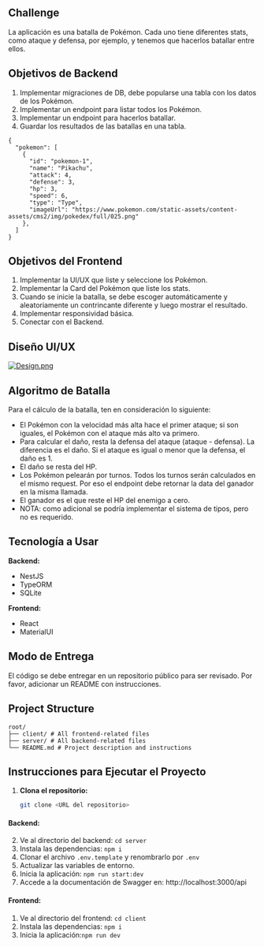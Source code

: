 ## Challenge

La aplicación es una batalla de Pokémon. Cada uno tiene diferentes stats, como ataque y defensa, por ejemplo, y tenemos que hacerlos batallar entre ellos.

## Objetivos de Backend

1. Implementar migraciones de DB, debe popularse una tabla con los datos de los Pokémon.
2. Implementar un endpoint para listar todos los Pokémon.
3. Implementar un endpoint para hacerlos batallar.
4. Guardar los resultados de las batallas en una tabla.

```
{
  "pokemon": [
    {
      "id": "pokemon-1",
      "name": "Pikachu",
      "attack": 4,
      "defense": 3,
      "hp": 3,
      "speed": 6,
      "type": "Type",
      "imageUrl": "https://www.pokemon.com/static-assets/content-assets/cms2/img/pokedex/full/025.png"
    },
  ]
}
```

## Objetivos del Frontend

1. Implementar la UI/UX que liste y seleccione los Pokémon.
2. Implementar la Card del Pokémon que liste los stats.
3. Cuando se inicie la batalla, se debe escoger automáticamente y aleatoriamente un contrincante diferente y luego mostrar el resultado.
4. Implementar responsividad básica.
5. Conectar con el Backend.

## Diseño UI/UX

[![Design.png](https://i.postimg.cc/8kq3rRc2/Design.png)](https://postimg.cc/yWynMSFj)

## Algoritmo de Batalla

Para el cálculo de la batalla, ten en consideración lo siguiente:

- El Pokémon con la velocidad más alta hace el primer ataque; si son iguales, el Pokémon con el ataque más alto va primero.
- Para calcular el daño, resta la defensa del ataque (ataque - defensa). La diferencia es el daño. Si el ataque es igual o menor que la defensa, el daño es 1.
- El daño se resta del HP.
- Los Pokémon pelearán por turnos. Todos los turnos serán calculados en el mismo request. Por eso el endpoint debe retornar la data del ganador en la misma llamada.
- El ganador es el que reste el HP del enemigo a cero.
- NOTA: como adicional se podría implementar el sistema de tipos, pero no es requerido.

## Tecnología a Usar

**Backend:**

- NestJS
- TypeORM
- SQLite

**Frontend:**

- React
- MaterialUI

## Modo de Entrega

El código se debe entregar en un repositorio público para ser revisado. Por favor, adicionar un README con instrucciones.

## Project Structure

```
root/
├── client/ # All frontend-related files
├── server/ # All backend-related files
└── README.md # Project description and instructions
```

## Instrucciones para Ejecutar el Proyecto

1. **Clona el repositorio:**
   ```bash
   git clone <URL del repositorio>
   ```

#### Backend:

2. Ve al directorio del backend: `cd server`
3. Instala las dependencias: `npm i`
4. Clonar el archivo `.env.template` y renombrarlo por `.env`
5. Actualizar las variables de entorno.
6. Inicia la aplicación:
   `npm run start:dev`
7. Accede a la documentación de Swagger en: http://localhost:3000/api

#### Frontend:

1. Ve al directorio del frontend: `cd client`
2. Instala las dependencias: `npm i`
3. Inicia la aplicación:`npm run dev`
